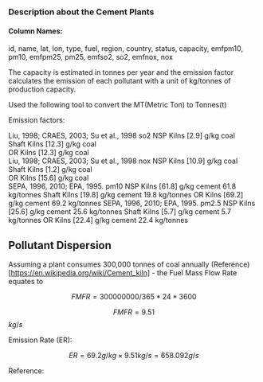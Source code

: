 ### Description about the Cement Plants

#### Column Names:
id, name, lat, lon, type,  fuel, region, country, status, capacity, emfpm10,  pm10, emfpm25, pm25, emfso2, so2, emfnox, nox

The capacity is estimated in tonnes per year and the emission factor calculates the emission of each pollutant with a unit of kg/tonnes of production capacity. 

Used the following tool to convert the MT(Metric Ton) to Tonnes(t)

Emission factors:

Liu, 1998; CRAES, 2003; Su et al., 1998	so2	NSP Kilns [2.9]	 g/kg coal		
        Shaft Kilns [12.3]	 g/kg coal		
        OR Kilns [12.3]	 g/kg coal		
Liu, 1998; CRAES, 2003; Su et al., 1998	nox	NSP Kilns [10.9]	 g/kg coal		
        Shaft Kilns [1.2]	 g/kg coal		
        OR Kilns [15.6]	 g/kg coal		
SEPA, 1996, 2010; EPA, 1995.	pm10	NSP Kilns [61.8]	g/kg cement	61.8	kg/tonnes
        Shaft Kilns [19.8]	g/kg cement	19.8	kg/tonnes
        OR Kilns [69.2]	g/kg cement	69.2	kg/tonnes
SEPA, 1996, 2010; EPA, 1995.	pm2.5	NSP Kilns [25.6]	g/kg cement	25.6	kg/tonnes
        Shaft Kilns [5.7]	g/kg cement	5.7	kg/tonnes
        OR Kilns [22.4]	g/kg cement	22.4	kg/tonnes

## Pollutant Dispersion


Assuming a plant consumes 300,000 tonnes of coal annually (Reference)[https://en.wikipedia.org/wiki/Cement_kiln] - the Fuel Mass Flow Rate equates to 

 $$FMFR = 300000000/365*24*3600$$

 $$FMFR = 9.51$$ $kg/s$

Emission Rate (ER): 

 $$ER = 69.2 g/kg × 9.51 kg/s =658.092 g/s $$


Reference:


